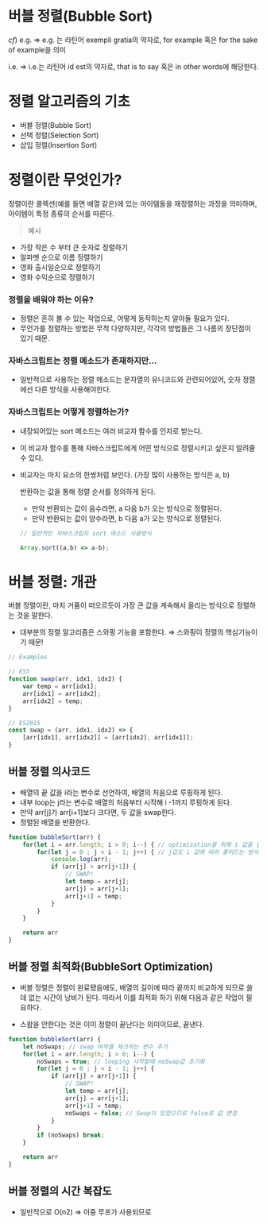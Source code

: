 # 버블 정렬(Bubble Sort)

$cf)$  e.g. ⇒ e.g. 는 라틴어 exempli gratia의 약자로, for example 혹은 for the sake of example을 의미

i.e. ⇒ i.e.는 라틴어 id est의 약자로, that is to say 혹은 in other words에 해당한다.

# 정렬 알고리즘의 기초

- 버블 정렬(Bubble Sort)
- 선택 정렬(Selection Sort)
- 삽입 정렬(Insertion Sort)

# 정렬이란 무엇인가?

 정렬이란 콜렉션(예를 들면 배열 같은)에 있는 아이템들을 재정렬하는 과정을 의미하며, 아이템이 특정 종류의 순서를 따른다. 

> 예시

- 가장 작은 수 부터 큰 숫자로 정렬하기
- 알파벳 순으로 이름 정렬하기
- 영화 출시일순으로 정렬하기
- 영화 수익순으로 정렬하기

### 정렬을 배워야 하는 이유?

- 정렬은 흔히 볼 수 있는 작업으로, 어떻게 동작하는지 알아둘 필요가 있다.
- 무언가를 정렬하는 방법은 무척 다양하지만, 각각의 방법들은 그 나름의 장단점이 있기 때문.

### 자바스크립트는 정렬 메소드가 존재하지만...

- 일반적으로 사용하는 정렬 메소드는 문자열의 유니코드와 관련되어있어, 숫자 정렬에선 다른 방식을 사용해야한다.

### 자바스크립트는 어떻게 정렬하는가?

- 내장되어있는 sort 메소드는 여러 비교자 함수를 인자로 받는다.
- 이 비교자 함수를 통해 자바스크립트에게 어떤 방식으로 정렬시키고 싶은지 알려줄 수 있다.
- 비교자는 마치 요소의 한쌍처럼 보인다. (가장 많이 사용하는 방식은 a, b)

    반환하는 값을 통해 정렬 순서를 정의하게 된다.

    - 만약 반환되는 값이 음수라면, a 다음 b가 오는 방식으로 정렬된다.
    - 만약 반환되는 값이 양수라면, b 다음 a가 오는 방식으로 정렬된다.

    ```jsx
    // 일반적인 자바스크립트 sort 메소드 사용방식

    Array.sort((a,b) => a-b);
    ```

# 버블 정렬: 개관

 버블 정렬이란, 마치 거품이 떠오르듯이 가장 큰 값을 계속해서 올리는 방식으로 정렬하는 것을 말한다.

- 대부분의 정렬 알고리즘은 스와핑 기능을 포함한다. ⇒ 스와핑이 정렬의 핵심기능이기 때문!

```jsx
// Examples

// ES5
function swap(arr, idx1, idx2) {
	var temp = arr[idx1];
	arr[idx1] = arr[idx2];
	arr[idx2] = temp;
}

// ES2015
const swap = (arr, idx1, idx2) => {
	[arr[idx1], arr[idx2]] = [arr[idx2], arr[idx1]];
}
```

## 버블 정렬 의사코드

- 배열의 끝 값을 i라는 변수로 선언하여, 배열의 처음으로 루핑하게 된다.
- 내부 loop는 j라는 변수로 배열의 처음부터 시작해 i -1까지 루핑하게 된다.
- 만약 arr[j]가 arr[i+1]보다 크다면, 두 값을 swap한다.
- 정렬된 배열을 반환한다.

```jsx
function bubbleSort(arr) {
    for(let i = arr.length; i > 0; i--) { // optimization을 위해 i 값을 줄이고
        for(let j = 0 ; j < i - 1; j++) { // j값도 i 값에 따라 줄어드는 방식으로 변경
            console.log(arr);
            if (arr[j] > arr[j+1]) {
                // SWAP!
                let temp = arr[j];
                arr[j] = arr[j+1];
                arr[j+1] = temp;
            }
        }
    }

    return arr
}
```

## 버블 정렬 최적화(BubbleSort Optimization)

 - 버블 정렬은 정렬이 완료됐음에도, 배열의 길이에 따라 끝까지 비교하게 되므로 쓸데 없는 시간이 낭비가 된다. 따라서 이를 최적화 하기 위해 다음과 같은 작업이 필요하다.

- 스왑을 안한다는 것은 이미 정렬이 끝난다는 의미이므로, 끝낸다.

```jsx
function bubbleSort(arr) {
    let noSwaps; // swap 여부를 체크하는 변수 추가
    for(let i = arr.length; i > 0; i--) {
        noSwaps = true; // looping 시작할때 noSwap값 초기화
        for(let j = 0 ; j < i - 1; j++) {
            if (arr[j] > arr[j+1]) {
                // SWAP!
                let temp = arr[j];
                arr[j] = arr[j+1];
                arr[j+1] = temp;
                noSwaps = false; // Swap이 있었으므로 false로 값 변경
            }
        }
        if (noSwaps) break;
    }

    return arr
}
```

## 버블 정렬의 시간 복잡도

- 일반적으로 O(n2) ⇒ 이중 루프가 사용되므로
